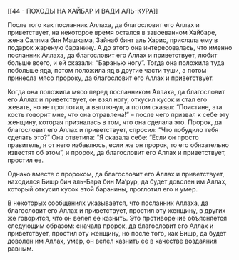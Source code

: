 [[44 - ПОХОДЫ НА ХАЙБАР И ВАДИ АЛЬ-КУРА]]

После того как посланник Аллаха, да благословит его Аллах и приветствует, на некоторое время остался в завоеванном Хайбаре, жена Саляма бин Машкама, Зайнаб бинт аль Харис, прислала ему в подарок жареную баранину. А до этого она интересовалась, что именно посланник Аллаха, да благословит его Аллах и приветствует, любит больше всего, и ей сказали: “Баранью ногу”. Тогда она положила туда побольше яда, потом положила яд в другие части туши, а потом принесла мясо пророку, да благословит его Аллах и приветствует.

Когда она положила мясо перед посланником Аллаха, да благословит его Аллах и приветствует, он взял ногу, откусил кусок и стал его жевать, но не проглотил, а выплюнул, а потом сказал: “Поистине, эта кость говорит мне, что она отравлена!” – после чего призвал к себе эту женщину, которая призналась в том, что она сделала это. Пророк, да благословит его Аллах и приветствует, спросил: “Что побудило тебя сделать это?” Она ответила: “Я сказала себе: “Если он просто правитель, я от него избавлюсь, если же он пророк, то его обязательно известят об этом”, и пророк, да благословит его Аллах и приветствует, простил ее.

Однако вместе с пророком, да благословит его Аллах и приветствует, находился Бишр бин аль-Бара бин Ма‘рур, да будет доволен им Аллах, который откусил кусок этой баранины, проглотил его и умер.

В некоторых сообщениях указывается, что посланник Аллаха, да благословит его Аллах и приветствует, простил эту женщину, в других же говорится, что он велел ее казнить. Это противоречие объясняется следующим образом: сначала пророк, да благословит его Аллах и приветствует, простил эту женщину, но после того, как Бишр, да будет доволен им Аллах, умер, он велел казнить ее в качестве воздаяния равным.

